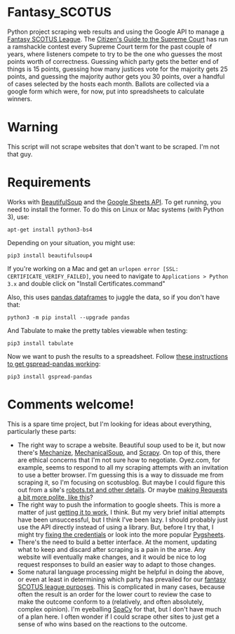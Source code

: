 # Fantasy_SCOTUS
Python project scraping web results and using the Google API to manage [a Fantasy SCOTUS League](https://cgttsc.wordpress.com/2015/10/14/citizens-guide-scotus-fantasy-league-rules-and-disclosures/). The [Citizen's Guide to the Supreme Court](https://cgttsc.wordpress.com/) has run a ramshackle contest every Supreme Court term for the past couple of years, where listeners compete to try to be the one who guesses the most points worth of correctness. Guessing which party gets the better end of things is 15 points, guessing how many justices vote for the majority gets 25 points, and guessing the majority author gets you 30 points, over a handful of cases selected by the hosts each month. Ballots are collected via a google form which were, for now, put into spreadsheets to calculate winners. 

# Warning
This script will not scrape websites that don't want to be scraped. I'm not that guy.

# Requirements
Works with [BeautifulSoup](https://www.crummy.com/software/BeautifulSoup/bs4/doc/) and the [Google Sheets API](https://developers.google.com/sheets/api/). To get running, you need to install the former. To do this on Linux or Mac systems (with Python 3), use:
```
apt-get install python3-bs4
```

Depending on your situation, you might use:
```
pip3 install beautifulsoup4
```

If you're working on a Mac and get an `urlopen error [SSL: CERTIFICATE_VERIFY_FAILED]`, you need to navigate to `Applications > Python 3.x` and double click on "Install Certificates.command"

Also, this uses [pandas dataframes](https://pandas.pydata.org/) to juggle the data, so if you don't have that:
```
python3 -m pip install --upgrade pandas
```
And Tabulate to make the pretty tables viewable when testing:
```
pip3 install tabulate
```
Now we want to push the results to a spreadsheet. Follow [these instructions to get gspread-pandas working](https://pypi.org/project/gspread-pandas/):
```
pip3 install gspread-pandas
```

# Comments welcome!
This is a spare time project, but I'm looking for ideas about everything, particularly these parts: 
* The right way to scrape a website. Beautiful soup used to be it, but now there's [Mechanize](https://github.com/sparklemotion/mechanize), [MechanicalSoup](https://github.com/MechanicalSoup/MechanicalSoup), and [Scrapy](https://scrapy.org/). On top of this, there are ethical concerns that I'm not sure how to negotiate. Oyez.com, for example, seems to respond to all my scraping attempts with an invitation to use a better browser. I'm guessing this is a way to dissuade me from scraping it, so I'm focusing on scotusblog. But maybe I could figure this out from a site's [robots.txt and other details](https://medium.com/velotio-perspectives/web-scraping-introduction-best-practices-caveats-9cbf4acc8d0f). Or maybe [making Requests a bit more polite, like this](https://realpython.com/python-web-scraping-practical-introduction/)?
* The right way to push the information to google sheets. This is more a matter of just [getting it to work](https://stackoverflow.com/questions/47384121/while-working-with-gspread-pandas-module-i-want-to-change-default-dir-of-the-mo), I think. But my very brief initial attempts have been unsuccessful, but I think I've been lazy. I should probably just use the API directly instead of using a library. But, before I try that, I might try [fixing the credentials](https://gspread-pandas.readthedocs.io/en/latest/gspread_pandas.html#module-gspread_pandas.conf) or look into the more popular [Pygsheets](https://erikrood.com/Posts/py_gsheets.html).
* There's the need to build a better interface. At the moment, updating what to keep and discard after scraping is a pain in the arse. Any website will eventually make changes, and it would be nice to log request responses to build an easier way to adapt to those changes. 
* Some natural language processing might be helpful in doing the above, or even at least in determining which party has prevailed for our [fantasy SCOTUS league purposes](https://cgttsc.wordpress.com/2015/10/14/citizens-guide-scotus-fantasy-league-rules-and-disclosures/). This is complicated in many cases, because often the result is an order for the lower court to review the case to make the outcome conform to a (relatively, and often absolutely, complex opinion). I'm eyeballing [SpaCy](https://spacy.io/) for that, but I don't have much of a plan here. I often wonder if I could scrape other sites to just get a sense of who wins based on the reactions to the outcome.

